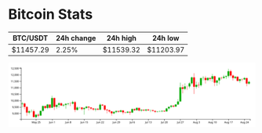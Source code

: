 # Bitcoin Stats

BTC/USDT|24h change|24h high|24h low|
|---|---|---|---|
|$11457.29|2.25%|$11539.32|$11203.97|

<img src="./chart.svg">
